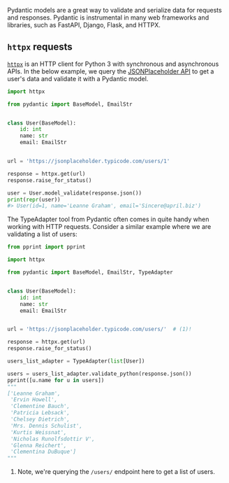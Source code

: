 Pydantic models are a great way to validate and serialize data for requests and responses. Pydantic is instrumental in many web frameworks and libraries, such as FastAPI, Django, Flask, and HTTPX.

## `httpx` requests

[`httpx`](https://www.python-httpx.org/) is an HTTP client for Python 3 with synchronous and asynchronous APIs. In the below example, we query the [JSONPlaceholder API](https://jsonplaceholder.typicode.com/) to get a user's data and validate it with a Pydantic model.

```python
import httpx

from pydantic import BaseModel, EmailStr


class User(BaseModel):
    id: int
    name: str
    email: EmailStr


url = 'https://jsonplaceholder.typicode.com/users/1'

response = httpx.get(url)
response.raise_for_status()

user = User.model_validate(response.json())
print(repr(user))
#> User(id=1, name='Leanne Graham', email='Sincere@april.biz')

```

The TypeAdapter tool from Pydantic often comes in quite handy when working with HTTP requests. Consider a similar example where we are validating a list of users:

```python
from pprint import pprint

import httpx

from pydantic import BaseModel, EmailStr, TypeAdapter


class User(BaseModel):
    id: int
    name: str
    email: EmailStr


url = 'https://jsonplaceholder.typicode.com/users/'  # (1)!

response = httpx.get(url)
response.raise_for_status()

users_list_adapter = TypeAdapter(list[User])

users = users_list_adapter.validate_python(response.json())
pprint([u.name for u in users])
"""
['Leanne Graham',
 'Ervin Howell',
 'Clementine Bauch',
 'Patricia Lebsack',
 'Chelsey Dietrich',
 'Mrs. Dennis Schulist',
 'Kurtis Weissnat',
 'Nicholas Runolfsdottir V',
 'Glenna Reichert',
 'Clementina DuBuque']
"""

```

1. Note, we're querying the `/users/` endpoint here to get a list of users.

